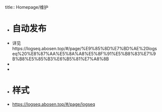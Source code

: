title:: Homepage/维护

- # 自动发布
- 详见https://logseq.abosen.top/#/page/%E9%85%8D%E7%BD%AE%20logseq%20%E8%87%AA%E5%8A%A8%E5%8F%91%E5%B8%83%E7%9B%B8%E5%85%B3%E6%B5%81%E7%A8%8B
-
-
- # 样式
- https://logseq.abosen.top/#/page/logseq